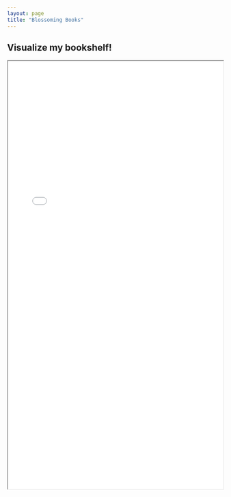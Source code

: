 ```yaml
---
layout: page
title: "Blossoming Books"
---
```

<h2>Visualize my bookshelf!</h2>

<iframe src="bb/graph.html" width="100%" height="1000"></iframe>